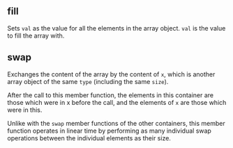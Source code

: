 ## fill

Sets `val` as the value for all the elements in the array object. `val` is the value to fill the array with.

## swap

Exchanges the content of the array by the content of `x`, which is another array object of the same `type` (including the same `size`).

After the call to this member function, the elements in this container are those which were in x before the call, and the elements of `x` are those which were in this.

Unlike with the `swap` member functions of the other containers, this member function operates in linear time by performing as many individual swap operations between the individual elements as their size.